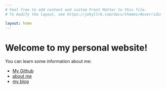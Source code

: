 ```yaml
---
# Feel free to add content and custom Front Matter to this file.
# To modify the layout, see https://jekyllrb.com/docs/themes/#overriding-theme-defaults

layout: home
---
```


# Welcome to my personal website!
You can learn some information about me:
- [My Github](https://github.com/7CkShy)
- [about me](about/)
- [my blog](_posts/)
